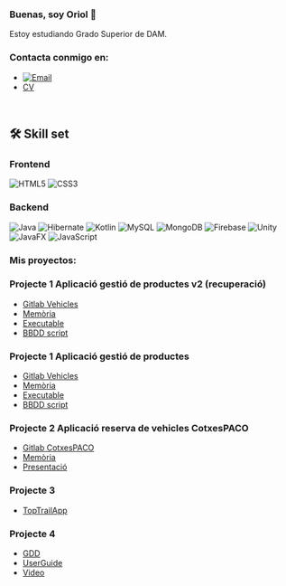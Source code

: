 ### Buenas, soy Oriol 👋
Estoy estudiando Grado Superior de DAM.

### Contacta conmigo en:
- [![Email](https://img.shields.io/badge/orsaca00@gmail.com-email_personal_-D14836?style=for-the-badge&logo=gmail&logoColor=white&labelColor=101010)](mailto:orsaca00@gmail.com)
- [CV](https://europa.eu/europass/eportfolio/screen/share/d0c5e6f1-79a2-45a3-b2ba-32d4fd63e408?lang=es)
</br>

## 🛠 Skill set
### Frontend
![HTML5](https://img.shields.io/badge/HTML5-F16524?style=for-the-badge&logo=html5&logoColor=white&labelColor=0A0A0A)
![CSS3](https://img.shields.io/badge/CSS3-2465F1?style=for-the-badge&logo=css3&logoColor=white&labelColor=0A0A0A)


### Backend
![Java](https://img.shields.io/badge/Java-5283A2?style=for-the-badge&logo=openjdk&logoColor=white&labelColor=0A0A0A)
![Hibernate](https://img.shields.io/badge/Hibernate-BDAF7A?style=for-the-badge&logo=hibernate&logoColor=white&labelColor=0A0A0A)
![Kotlin](https://img.shields.io/badge/Kotlin-7F52FF?style=for-the-badge&logo=kotlin&logoColor=white&labelColor=0A0A0A)
![MySQL](https://img.shields.io/badge/MySQL-08668F?style=for-the-badge&logo=mysql&logoColor=white&labelColor=0A0A0A)
![MongoDB](https://img.shields.io/badge/MongoDB-17AD55?style=for-the-badge&logo=mongodb&logoColor=white&labelColor=0A0A0A)
![Firebase](https://img.shields.io/badge/firebase-ffca28?style=for-the-badge&logo=firebase&logoColor=black)
![Unity](https://img.shields.io/badge/unity-black?style=for-the-badge&logo=unity&logoColor=white)
![JavaFX](https://img.shields.io/badge/JavaFX-007396?style=for-the-badge&logo=java&logoColor=white)
![JavaScript](https://img.shields.io/badge/JavaScript-F7E018?style=for-the-badge&logo=javascript&logoColor=white&labelColor=0A0A0A)

### Mis proyectos:

### Projecte 1 Aplicació gestió de productes v2 (recuperació)
- [Gitlab Vehicles](https://gitlab.com/salvador.carretero.oriol/projecte1_oriol_salvador)
- [Memòria](https://docs.google.com/document/d/1b4lNgxgV7mRLfaZpnpdKlnuLguUmfd-PlekVuaBKA6o/edit?tab=t.0)
- [Executable]()
- [BBDD script](https://docs.google.com/document/d/1l1FA2zN3AAXvX2ymmnH-Iy7WsaMI58gcM40so6SbLgg/edit?usp=sharing)

### Projecte 1 Aplicació gestió de productes 
- [Gitlab Vehicles](https://gitlab.com/grup29893740/projecte1_grup2)
- [Memòria](https://docs.google.com/document/d/1mUtp5EAwOg3LH_qftaiiRvomPukgECjNtxn3YtMifZ0/edit?tab=t.0)
- [Executable]()
- [BBDD script](https://drive.google.com/drive/u/3/folders/17MVkZRGlZQbUqhwzfpbGO45PTSMqB7yb)


### Projecte 2 Aplicació reserva de vehicles CotxesPACO
- [Gitlab CotxesPACO](https://gitlab.com/cotxespaco/cotxespaco.git)
- [Memòria](https://docs.google.com/document/d/1HkFJTOvKdjFLU4rybu8vIVNgTxGmRnWU6xnRAIE6nNM/edit?tab=t.0)
- [Presentació](https://docs.google.com/presentation/d/1uQBj9cPx5cz89hC4crWrgZdXLT_NB_NfaR98X63cpbg/edit#slide=id.g32358d707c4_0_15)
  


### Projecte 3
- [TopTrailApp](https://gitlab.com/grupo1920138/toptrail)
### Projecte 4
- [GDD](https://docs.google.com/document/d/1Ysef381u7dEO9kxq0sCM2gER0umntKyIdDsQ0yvWLoM/edit#heading=h.4vmfixy09gv2)
- [UserGuide](https://docs.google.com/document/d/1_Dm-RopiZ7o8PBSZeRdTgNnu7kzLW7iUl-HlksDAM0o/edit)
-  [Video](https://drive.google.com/file/d/1CP1nw1wEIy4hB0f0AjwmBzUBtw8NzIh1/view?usp=sharing)
  
<!--
**oriolsalvador/oriolsalvador** is a ✨ _special_ ✨ repository because its `README.md` (this file) appears on your GitHub profile.

Here are some ideas to get you started:

- 🔭 I’m currently working on ...
- 🌱 I’m currently learning ...
- 👯 I’m looking to collaborate on ...
- 🤔 I’m looking for help with ...
- 💬 Ask me about ...
- 📫 How to reach me: ...
- 😄 Pronouns: ...
- ⚡ Fun fact: ...
-->
